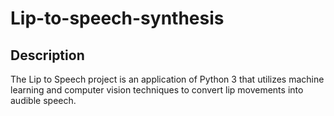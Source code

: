 # Lip-to-speech-synthesis
 
 ## Description
 
 The Lip to Speech project is an application of Python 3 that utilizes machine learning and computer vision techniques to convert lip movements into audible speech.

